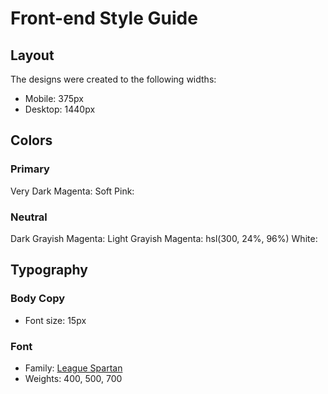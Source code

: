 # Front-end Style Guide

## Layout

The designs were created to the following widths:

- Mobile: 375px
- Desktop: 1440px

## Colors

### Primary

Very Dark Magenta: 
Soft Pink: 

### Neutral

Dark Grayish Magenta: 
Light Grayish Magenta: hsl(300, 24%, 96%)
White: 

## Typography

### Body Copy

- Font size: 15px

### Font

- Family: [League Spartan](https://fonts.google.com/specimen/League+Spartan)
- Weights: 400, 500, 700

